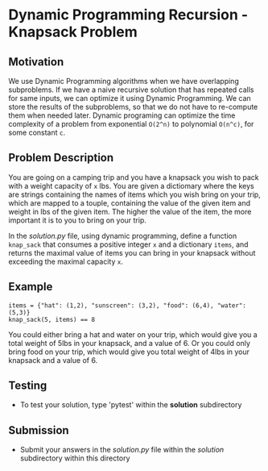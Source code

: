# Dynamic Programming Recursion - Knapsack Problem

## Motivation
We use Dynamic Programming algorithms when we have overlapping subproblems. If we have a naive recursive solution that has repeated calls for same inputs, we can optimize it using Dynamic Programming. We can store the results of the subproblems, so that we do not have to re-compute them when needed later.
Dynamic programing can optimize the time complexity of a problem from exponential `O(2^n)` to polynomial `O(n^c)`, for some constant `c`.

## Problem Description
You are going on a camping trip and you have a knapsack you wish to pack with a weight capacity of `x` lbs. You are given a dictiomary where the keys are strings containing the names of items which you wish bring on your trip, which are mapped to a touple, containing the value of the given item and weight in lbs of the given item. The higher the value of the item, the more important it is to you to bring on your trip.

In the *solution.py* file, using dynamic programming, define a function `knap_sack` that consumes a positive integer `x` and a dictionary `items`, and returns the maximal value of items you can bring in your knapsack without exceeding the maximal capacity `x`. 

## Example
```
items = {"hat": (1,2), "sunscreen": (3,2), "food": (6,4), "water": (5,3)}
knap_sack(5, items) == 8
```
You could either bring a hat and water on your trip, which would give you a total weight of 5lbs in your knapsack, and a value of 6. Or you could only bring food on your trip, which would give you  total weight of 4lbs in your knapsack and a value of 6.

## Testing
* To test your solution, type 'pytest' within the **solution** subdirectory

## Submission
* Submit your answers in the *solution.py* file within the *solution* subdirectory within this directory
